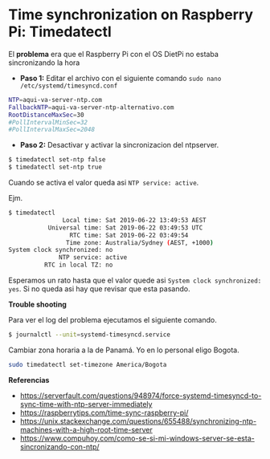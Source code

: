 # Time synchronization on Raspberry Pi: Timedatectl

El **problema** era que el Raspberry Pi con el OS DietPi no estaba sincronizando la hora

* **Paso 1:** Editar el archivo con el siguiente comando `sudo nano /etc/systemd/timesyncd.conf`

```bash
NTP=aqui-va-server-ntp.com
FallbackNTP=aqui-va-server-ntp-alternativo.com
RootDistanceMaxSec=30
#PollIntervalMinSec=32
#PollIntervalMaxSec=2048
```

* **Paso 2:** Desactivar y activar la sincronizacion del ntpserver.
```bash
$ timedatectl set-ntp false
$ timedatectl set-ntp true
```
Cuando se activa el valor queda asi `NTP service: active`.

Ejm.
```bash
$ timedatectl
               Local time: Sat 2019-06-22 13:49:53 AEST
           Universal time: Sat 2019-06-22 03:49:53 UTC
                 RTC time: Sat 2019-06-22 03:49:54
                Time zone: Australia/Sydney (AEST, +1000)
System clock synchronized: no
              NTP service: active
          RTC in local TZ: no
```
Esperamos un rato hasta que el valor quede asi `System clock synchronized: yes`. Si no queda asi hay que revisar que esta pasando.

**Trouble shooting**

Para ver el log del problema ejecutamos el siguiente comando.
```bash
$ journalctl --unit=systemd-timesyncd.service
```

Cambiar zona horaria a la de Panamá. Yo en lo personal eligo Bogota.
```bash
sudo timedatectl set-timezone America/Bogota
```


**Referencias**
* https://serverfault.com/questions/948974/force-systemd-timesyncd-to-sync-time-with-ntp-server-immediately
* https://raspberrytips.com/time-sync-raspberry-pi/
* https://unix.stackexchange.com/questions/655488/synchronizing-ntp-machines-with-a-high-root-time-server
* https://www.compuhoy.com/como-se-si-mi-windows-server-se-esta-sincronizando-con-ntp/
